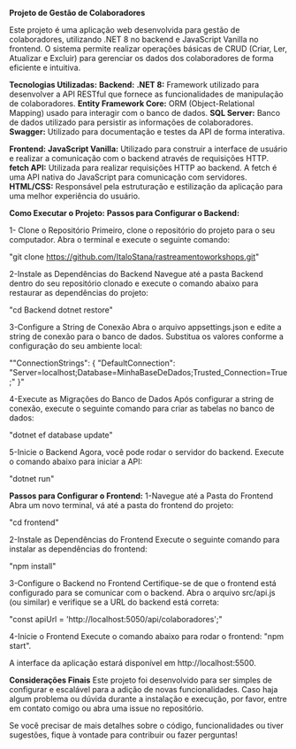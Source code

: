 **Projeto de Gestão de Colaboradores**

Este projeto é uma aplicação web desenvolvida para gestão de colaboradores, utilizando .NET 8 no backend e JavaScript Vanilla no frontend. O sistema permite realizar operações básicas de CRUD (Criar, Ler, Atualizar e Excluir) para gerenciar os dados dos colaboradores de forma eficiente e intuitiva.

**Tecnologias Utilizadas:**
**Backend:**
**.NET 8:** Framework utilizado para desenvolver a API RESTful que fornece as funcionalidades de manipulação de colaboradores.
**Entity Framework Core:** ORM (Object-Relational Mapping) usado para interagir com o banco de dados.
**SQL Server:** Banco de dados utilizado para persistir as informações de colaboradores.
**Swagger:** Utilizado para documentação e testes da API de forma interativa.

**Frontend:**
**JavaScript Vanilla:** Utilizado para construir a interface de usuário e realizar a comunicação com o backend através de requisições HTTP.
**fetch API:** Utilizada para realizar requisições HTTP ao backend. A fetch é uma API nativa do JavaScript para comunicação com servidores.
**HTML/CSS:** Responsável pela estruturação e estilização da aplicação para uma melhor experiência do usuário.


**Como Executar o Projeto:**
**Passos para Configurar o Backend:**

1- Clone o Repositório Primeiro, clone o repositório do projeto para o seu computador. Abra o terminal e execute o seguinte comando:

"git clone https://github.com/ItaloStana/rastreamentoworkshops.git"

2-Instale as Dependências do Backend Navegue até a pasta Backend dentro do seu repositório clonado e execute o comando abaixo para restaurar as dependências do projeto:

"cd Backend
dotnet restore"

3-Configure a String de Conexão Abra o arquivo appsettings.json e edite a string de conexão para o banco de dados. Substitua os valores conforme a configuração do seu ambiente local:

""ConnectionStrings": {
  "DefaultConnection": "Server=localhost;Database=MinhaBaseDeDados;Trusted_Connection=True;"
}"

4-Execute as Migrações do Banco de Dados Após configurar a string de conexão, execute o seguinte comando para criar as tabelas no banco de dados:

"dotnet ef database update"

5-Inicie o Backend Agora, você pode rodar o servidor do backend. Execute o comando abaixo para iniciar a API:

"dotnet run"

**Passos para Configurar o Frontend:**
1-Navegue até a Pasta do Frontend Abra um novo terminal, vá até a pasta do frontend do projeto:

"cd frontend"

2-Instale as Dependências do Frontend Execute o seguinte comando para instalar as dependências do frontend:

"npm install"

3-Configure o Backend no Frontend Certifique-se de que o frontend está configurado para se comunicar com o backend. Abra o arquivo src/api.js (ou similar) e verifique se a URL do backend está correta:

"const apiUrl = 'http://localhost:5050/api/colaboradores';"

4-Inicie o Frontend Execute o comando abaixo para rodar o frontend:
"npm start".

A interface da aplicação estará disponível em http://localhost:5500.


**Considerações Finais**
Este projeto foi desenvolvido para ser simples de configurar e escalável para a adição de novas funcionalidades. Caso haja algum problema ou dúvida durante a instalação e execução, por favor, entre em contato comigo ou abra uma issue no repositório.

Se você precisar de mais detalhes sobre o código, funcionalidades ou tiver sugestões, fique à vontade para contribuir ou fazer perguntas!


